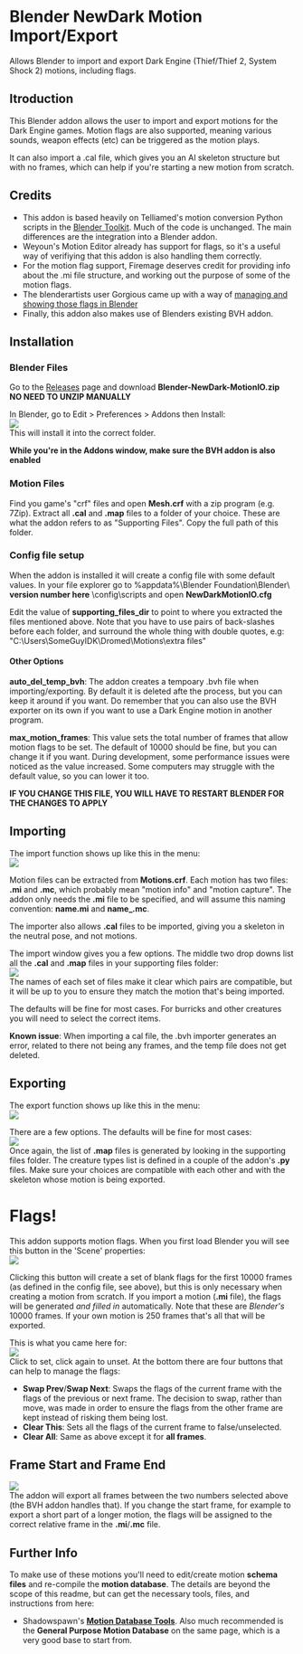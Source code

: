 # Blender NewDark Motion Import/Export
Allows Blender to import and export Dark Engine (Thief/Thief 2, System Shock 2) motions, including flags.

## Itroduction
This Blender addon allows the user to import and export motions for the Dark Engine games. Motion flags are also supported, meaning various sounds, weapon effects (etc) can be triggered as the motion plays.

It can also import a .cal file, which gives you an AI skeleton structure but with no frames, which can help if you're starting a new motion from scratch.

## Credits
* This addon is based heavily on Telliamed's motion conversion Python scripts in the [Blender Toolkit](https://www.ttlg.com/forums/showthread.php?t=136431). Much of the code is unchanged. The main differences are the integration into a Blender addon.
* Weyoun's Motion Editor already has support for flags, so it's a useful way of verifiying that this addon is also handling them correctly. 
* For the motion flag support, Firemage deserves credit for providing info about the .mi file structure, and working out the purpose of some of the motion flags.<br>
* The blenderartists user Gorgious came up with a way of [managing and showing those flags in Blender](https://blenderartists.org/t/unique-set-of-properties-per-frame/1467364/2)<br>
* Finally, this addon also makes use of Blenders existing BVH addon.

## Installation
### Blender Files
Go to the [Releases](https://github.com/RSoul82/Blender-NewDark-MotionIO/releases/tag/Release) page and download **Blender-NewDark-MotionIO.zip**<br>
**NO NEED TO UNZIP MANUALLY**

In Blender, go to Edit > Preferences > Addons then Install:<br>
![](/Screenshots/01_install.jpg)<br>
This will install it into the correct folder.

**While you're in the Addons window, make sure the BVH addon is also enabled**

### Motion Files
Find you game's "crf" files and open **Mesh.crf** with a zip program (e.g. 7Zip). Extract all **.cal** and **.map** files to a folder of your choice. These are what the addon refers to as "Supporting Files". Copy the full path of this folder.

### Config file setup
When the addon is installed it will create a config file with some default values. In your file explorer go to %appdata%\Blender Foundation\Blender\ **version number here** \config\scripts and open **NewDarkMotionIO.cfg**

Edit the value of **supporting_files_dir** to point to where you extracted the files mentioned above. Note that you have to use pairs of back-slashes before each folder, and surround the whole thing with double quotes, e.g: "C:\\Users\\SomeGuyIDK\\Dromed\\Motions\\extra files"

#### Other Options
**auto_del_temp_bvh**: The addon creates a tempoary .bvh file when importing/exporting. By default it is deleted afte the process, but you can keep it around if you want. Do remember that you can also use the BVH exporter on its own if you want to use a Dark Engine motion in another program.

**max_motion_frames**: This value sets the total number of frames that allow motion flags to be set. The default of 10000 should be fine, but you can change it if you want. During development, some performance issues were noticed as the value increased. Some computers may struggle with the default value, so you can lower it too.

**IF YOU CHANGE THIS FILE, YOU WILL HAVE TO RESTART BLENDER FOR THE CHANGES TO APPLY**

## Importing
The import function shows up like this in the menu:<br>
![](/Screenshots/02_import.jpg)<br>

Motion files can be extracted from **Motions.crf**. Each motion has two files: **.mi** and **.mc**, which probably mean "motion info" and "motion capture". The addon only needs the **.mi** file to be specified, and will assume this naming convention: **name.mi** and **name_.mc**.

The importer also allows **.cal** files to be imported, giving you a skeleton in the neutral pose, and not motions.

The import window gives you a few options. The middle two drop downs list all the **.cal** and **.map** files in your supporting files folder:<br>
![](/Screenshots/03_import_options.jpg)<br>
The names of each set of files make it clear which pairs are compatible, but it will be up to you to ensure they match the motion that's being imported.

The defaults will be fine for most cases. For burricks and other creatures you will need to select the correct items.

**Known issue**: When importing a cal file, the .bvh importer generates an error, related to there not being any frames, and the temp file does not get deleted.

## Exporting
The export function shows up like this in the menu:<br>
![](/Screenshots/04_export.jpg)<br>

There are a few options. The defaults will be fine for most cases:<br>
![](/Screenshots/05_export_options.jpg)<br>
Once again, the list of **.map** files is generated by looking in the supporting files folder. The creature types list is defined in a couple of the addon's **.py** files. Make sure your choices are compatible with each other and with the skeleton whose motion is being exported.

# Flags!
This addon supports motion flags. When you first load Blender you will see this button in the 'Scene' properties:</br>
![](/Screenshots/06_flags_init.jpg)

Clicking this button will create a set of blank flags for the first 10000 frames (as defined in the config file, see above), but this is only necessary when creating a motion from scratch. If you import a motion (**.mi** file), the flags will be generated *and filled in* automatically. Note that these are *Blender's* 10000 frames. If your own motion is 250 frames that's all that will be exported.

This is what you came here for:<br>
![](/Screenshots/07_flags_buttons.jpg)<br>
Click to set, click again to unset. At the bottom there are four buttons that can help to manage the flags:
* **Swap Prev**/**Swap Next**: Swaps the flags of the current frame with the flags of the previous or next frame. The decision to swap, rather than move, was made in order to ensure the flags from the other frame are kept instead of risking them being lost.
* **Clear This**: Sets all the flags of the current frame to false/unselected.
* **Clear All**: Same as above except it for **all frames**.

## Frame Start and Frame End
![](Screenshots/08_frame_limits.jpg)<br>
The addon will export all frames between the two numbers selected above (the BVH addon handles that). If you change the start frame, for example to export a short part of a longer motion, the flags will be assigned to the correct relative frame in the **.mi**/**.mc** file.

## Further Info
To make use of these motions you'll need to edit/create motion **schema files** and re-compile the **motion database**. The details are beyond the scope of this readme, but can get the necessary tools, files, and instructions from here:
* Shadowspawn's [**Motion Database Tools**](https://www.systemshock.org/index.php?topic=3092.0). Also much recommended is the **General Purpose Motion Database** on the same page, which is a very good base to start from.
